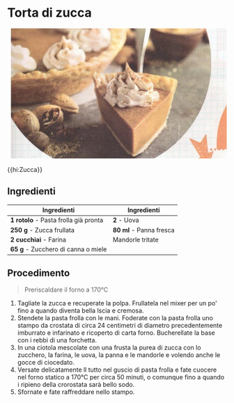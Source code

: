 # Torta di zucca

![](img/Torta-di-zucca.webp)

{{hi:Zucca}}

## Ingredienti

| Ingredienti                  | Ingredienti             |
| ---------------------------- | ----------------------- |
| **1 rotolo** - Pasta frolla già pronta | **2** - Uova |
| **250 g** - Zucca frullata | **80 ml** - Panna fresca |
| **2 cucchiai** - Farina | Mandorle tritate |
| **65 g** - Zucchero di canna o miele | |

## Procedimento

> Preriscaldare il forno a 170°C    

1. Tagliate la zucca e recuperate la polpa. Frullatela nel mixer per un po' fino a quando diventa bella lscia e cremosa. 
1. Stendete la pasta frolla con le mani. Foderate con la pasta frolla uno stampo da crostata di circa 24 centimetri di diametro precedentemente imburrato e infarinato e ricoperto di carta forno. Bucherellate la base con i rebbi di una forchetta. 
2. In una ciotola mescolate con una frusta la purea di zucca con lo zucchero, la farina, le uova, la panna e le mandorle e volendo anche le gocce di ciocedato. 
3. Versate delicatamente ll tutto nel guscio di pasta frolla e fate cuocere nel forno statico a 170°C per circa 50 minuti, o comunque fino a quando i ripieno della crorostata sarà bello sodo.
4. Sfornate e fate raffreddare nello stampo.
